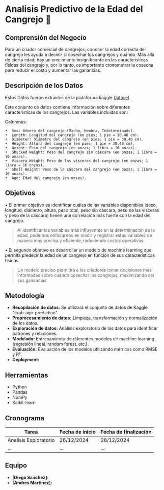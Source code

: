 # Analisis Predictivo de la Edad del Cangrejo 🦀

## Comprensión del Negocio

Para un criador comercial de cangrejos, conocer la edad correcta del cangrejo les ayuda a decidir si cosechar los cangrejos y cuándo. Más allá de cierta edad, hay un crecimiento insignificante en las características físicas del cangrejo y, por lo tanto, es importante cronometrar la cosecha para reducir el costo y aumentar las ganancias.

## Descripción de los Datos

Estos Datos fueron extraidos de la plataforma kaggle [Dataset](https://www.kaggle.com/code/umutcindiloglu/crab-age-prediction).

Este conjunto de datos contiene información sobre diferentes características de los cangrejos. Las variables incluidas son:

Columnas:

    •  Sex: Género del cangrejo (Macho, Hembra, Indeterminado).
    •  Length: Longitud del cangrejo (en pies; 1 pie = 30.48 cm).
    •  Diameter: Diámetro del cangrejo (en pies; 1 pie = 30.48 cm).
    •  Height: Altura del cangrejo (en pies; 1 pie = 30.48 cm).
    •  Weight: Peso del cangrejo (en onzas; 1 libra = 16 onzas).
    •  Shucked Weight: Peso del cangrejo sin cáscara (en onzas; 1 libra = 16 onzas).
    •  Viscera Weight: Peso de las vísceras del cangrejo (en onzas; 1 libra = 16 onzas).
    •  Shell Weight: Peso de la cáscara del cangrejo (en onzas; 1 libra = 16 onzas).
    •  Age: Edad del cangrejo (en meses).

## Objetivos

   • El primer objetivo es identificar cuáles de las variables disponibles (sexo, longitud, diámetro, altura, peso total, peso sin cáscara, peso de las vísceras y peso de la cáscara) tienen una correlación más fuerte con la edad del cangrejo.

   > Al identificar las variables más influyentes en la determinación de la edad, podemos enfocarnos en medir y registrar estas variables de manera más precisa y eficiente, reduciendo costos operativos.

   • El segundo objetivo es desarrollar un modelo de machine learning que permita predecir la edad de un cangrejo en función de sus características físicas.

   > Un modelo preciso permitirá a los criadores tomar decisiones más informadas sobre cuándo cosechar los cangrejos, maximizando así sus ganancias.

## Metodología

* **Recopilación de datos:** Se utilizará el conjunto de datos de Kaggle "crab-age-prediction".
* **Preprocesamiento de datos:** Limpieza, transformación y normalización de los datos.
* **Exploración de datos:** Análisis exploratorio de los datos para identificar patrones y relaciones.
* **Modelado:** Entrenamiento de diferentes modelos de machine learning (regresión lineal, random forest, etc.).
* **Evaluación:** Evaluación de los modelos utilizando métricas como RMSE y R².
* **Deployment:**

## Herramientas

* Python
* Pandas
* NumPy
* Scikit-learn

## Cronograma

| Tarea | Fecha de inicio | Fecha de finalización |
|-------|-----------------|-----------------------|
| Analisis Exploratorio   | 26/12/2024 | 28/12/2024|
| ...| ... | ... |

## Equipo

* **[Diego Sanchez]:**
* **[Andres Martinez]:**
